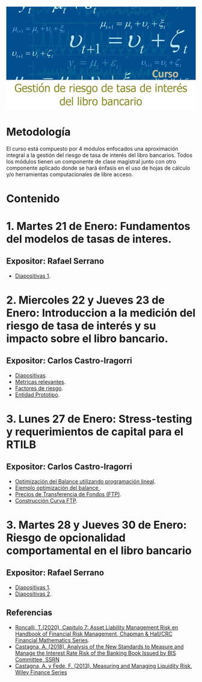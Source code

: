 ![alt text](logoCurso2025.jpg)

# Metodología
El curso está compuesto por 4 módulos enfocados una aproximación integral a la gestión 
del riesgo de tasa de interés del libro bancarios. 
Todos los módulos tienen un componente de clase magistral junto con otro componente 
aplicado donde se hará énfasis en el uso de hojas de cálculo y/o herramientas 
computacionales de libre acceso.

# Contenido
# 1. Martes 21 de Enero: Fundamentos del modelos de tasas de interes.
## Expositor: Rafael Serrano
  * [Diapositivas 1](https://github.com/rtilb/cursoEnero2025/blob/main/RSerrano_diapositivas_parte_1.pdf).
# 2. Miercoles 22 y Jueves 23 de Enero: Introduccion a la medición del riesgo de tasa de interés y su impacto sobre el libro bancario.
## Expositor: Carlos Castro-Iragorri
  * [Diapositivas](https://github.com/rtilb/cursoEnero2025/blob/main/RTILBMedicion.pdf).
  * [Metricas relevantes](https://github.com/rtilb/cursoEnero2025/blob/main/martesMetricas.xlsx).
  * [Factores de riesgo](https://github.com/rtilb/cursoEnero2025/blob/main/martesFactoresRiesgo.xlsx).
  * [Entidad Prototipo](https://github.com/rtilb/cursoEnero2025/blob/main/martesEntidadPrototipo.xlsx).
# 3. Lunes 27 de Enero: Stress-testing y requerimientos de capital para el RTILB
## Expositor: Carlos Castro-Iragorri
  * [Optimización del Balance utilizando programación lineal](https://github.com/rtilb/cursoMayo2024/blob/main/Optimizacion_balance_banco.pdf).
  * [Ejemplo optimización del balance ](https://github.com/rtilb/cursoMayo2024/blob/main/Ejemplo_optimizacion_balance.xlsx).
  * [Precios de Transferencia de Fondos (FTP)](https://github.com/rtilb/cursoMayo2024/blob/main/RTILB_FTP.pdf).
  * [Construcción Curva FTP](https://github.com/rtilb/cursoMayo2024/blob/main/ftpExamples.xlsx).
# 3. Martes 28 y Jueves 30 de Enero: Riesgo de opcionalidad comportamental en el libro bancario
## Expositor: Rafael Serrano
  * [Diapositivas 1](https://github.com/rtilb/cursoMayo2024/blob/main/opcionalidadRTILB.pdf).
  * [Diapositivas 2](https://github.com/rtilb/cursoMayo2024/blob/main/RTILB_RSerrano_22mayo2024.pdf).
## Referencias
  * [Roncalli, T.(2020), Capitulo 7: Asset Liability Management Risk en Handbook of Financial Risk Management, Chapman & Hall/CRC Financial Mathematics Series](http://www.thierry-roncalli.com/download/HFRM-Chap7.pdf).
  * [Castagna, A. (2018), Analysis of the New Standards to Measure and Manage the Interest Rate Risk of the Banking Book Issued by BIS Committee, SSRN](https://ssrn.com/abstract=3167696)
  * [Castagna, A. y Fede, F. (2013). Measuring and Managing Liquidity Risk, Wiley Finance Series](https://www.wiley.com/en-us/Measuring+and+Managing+Liquidity+Risk-p-9781119990246)
